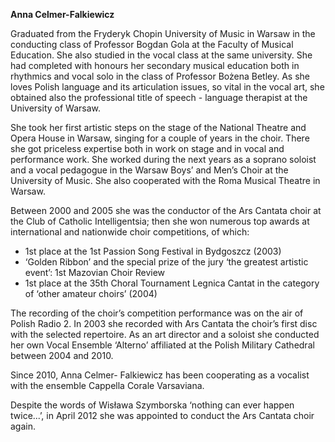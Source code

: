 **Anna Celmer-Falkiewicz**

Graduated from the Fryderyk Chopin University of Music in Warsaw in the conducting class of Professor Bogdan Gola at 
the Faculty of Musical Education. She also studied in the vocal class at the same university. She had completed with 
honours her secondary musical education both in rhythmics and vocal solo in the class of Professor Bożena Betley. 
As she loves Polish language and its articulation issues, so vital in the vocal art, she obtained also the
professional title of speech - language therapist at the University of Warsaw.

She took her first artistic steps on the stage of the National Theatre and Opera House in Warsaw, 
singing for a couple of years in the choir. There she got priceless expertise both in work on stage and in vocal 
and performance work. She worked during the next years as a soprano soloist and a vocal pedagogue in the Warsaw Boys’ 
and Men’s Choir at the University of Music. She also cooperated with the Roma Musical Theatre in Warsaw.

Between 2000 and 2005 she was the conductor of the Ars Cantata choir at the Club of Catholic Intelligentsia; 
then she won numerous top awards at international and nationwide choir competitions, 
of which:
* 1st place at the 1st Passion Song Festival in Bydgoszcz (2003)
* ‘Golden Ribbon’ and the special prize of the jury ‘the greatest artistic event’: 1st Mazovian Choir Review
* 1st place at the 35th Choral Tournament Legnica Cantat in the category of ‘other amateur choirs’ (2004)

The recording of the choir’s competition performance was on the air of Polish Radio 2. In 2003 she recorded with 
Ars Cantata the choir’s first disc with the selected repertoire.
As an art director and a soloist she conducted her own Vocal Ensemble ‘Alterno’ affiliated at the 
Polish Military Cathedral between 2004 and 2010.

Since 2010, Anna Celmer- Falkiewicz has been cooperating as a vocalist with the ensemble Cappella Corale Varsaviana.

Despite the words of Wisława Szymborska ‘nothing can ever happen twice...’, in April 2012 
she was appointed to conduct the Ars Cantata choir again.
